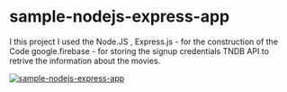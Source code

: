 # sample-nodejs-express-app
I this project I used the Node.JS , Express.js - for the construction of the Code
                          google.firebase - for storing the signup credentials
                          TNDB API to retrive the information about the movies.



[![sample-nodejs-express-app](https://img.youtube.com/vi/-JA5LTfYSQA/0.jpg)](https://www.youtube.com/watch?v=-JA5LTfYSQA)
